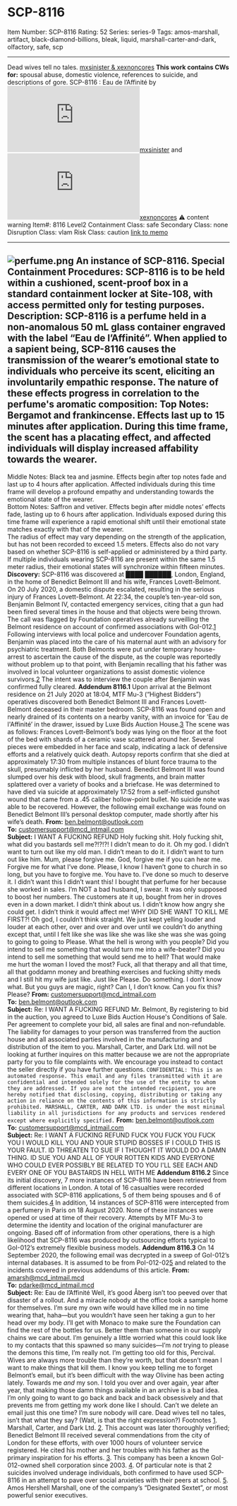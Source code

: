 # SCP-8116
Item Number: SCP-8116
Rating: 52
Series: series-9
Tags: amos-marshall, artifact, black-diamond-billions, bleak, liquid, marshall-carter-and-dark, olfactory, safe, scp

---

Dead wives tell no tales.
[mxsinister & xexnoncores](javascript:;)
**This work contains CWs for:** spousal abuse, domestic violence, references to suicide, and descriptions of gore.
SCP-8116 : Eau de l’Affinité by [![mxsinister](https://www.wikidot.com/avatar.php?userid=7735264&amp;size=small&amp;timestamp=1749498817)](http://www.wikidot.com/user:info/mxsinister)[mxsinister](http://www.wikidot.com/user:info/mxsinister) and [![xexnoncores](https://www.wikidot.com/avatar.php?userid=9159226&amp;size=small&amp;timestamp=1749498817)](http://www.wikidot.com/user:info/xexnoncores)[xexnoncores](http://www.wikidot.com/user:info/xexnoncores)
⚠️ content warning 
Item#: 8116
Level2
Containment Class:
safe
Secondary Class:
none
Disruption Class:
vlam
Risk Class:
caution
[link to memo](/classification-committee-memo)  

* * *
![perfume.png](http://scp-sandbox-3.wikidot.com/local--files/collab:eau-de-l-affinite/perfume.png)
An instance of SCP-8116.
**Special Containment Procedures:** SCP-8116 is to be held within a cushioned, scent-proof box in a standard containment locker at Site-108, with access permitted only for testing purposes.
**Description:** SCP-8116 is a perfume held in a non-anomalous 50 mL glass container engraved with the label “Eau de l’Affinité”. When applied to a sapient being, SCP-8116 causes the transmission of the wearer’s emotional state to individuals who perceive its scent, eliciting an involuntarily empathic response.
The nature of these effects progress in correlation to the perfume's aromatic composition:
Top Notes: Bergamot and frankincense. Effects last up to 15 minutes after application. During this time frame, the scent has a placating effect, and affected individuals will display increased affability towards the wearer.  
---  
Middle Notes: Black tea and jasmine. Effects begin after top notes fade and last up to 4 hours after application. Affected individuals during this time frame will develop a profound empathy and understanding towards the emotional state of the wearer.  
Bottom Notes: Saffron and vetiver. Effects begin after middle notes’ effects fade, lasting up to 6 hours after application. Individuals exposed during this time frame will experience a rapid emotional shift until their emotional state matches exactly with that of the wearer.  
The radius of effect may vary depending on the strength of the application, but has not been recorded to exceed 1.5 meters. Effects also do not vary based on whether SCP-8116 is self-applied or administered by a third party. If multiple individuals wearing SCP-8116 are present within the same 1.5 meter radius, their emotional states will synchronize within fifteen minutes.
**Discovery:** SCP-8116 was discovered at ████ ██████, London, England, in the home of Benedict Belmont III and his wife, Frances Lovett-Belmont. On 20 July 2020, a domestic dispute escalated, resulting in the serious injury of Frances Lovett-Belmont. At 22:34, the couple’s ten-year-old son, Benjamin Belmont IV, contacted emergency services, citing that a gun had been fired several times in the house and that objects were being thrown. The call was flagged by Foundation operatives already surveilling the Belmont residence on account of confirmed associations with GoI-012.[1](javascript:;)
Following interviews with local police and undercover Foundation agents, Benjamin was placed into the care of his maternal aunt with an advisory for psychiatric treatment. Both Belmonts were put under temporary house-arrest to ascertain the cause of the dispute, as the couple was reportedly without problem up to that point, with Benjamin recalling that his father was involved in local volunteer organizations to assist domestic violence survivors.[2](javascript:;) The intent was to interview the couple after Benjamin was confirmed fully cleared.
**Addendum 8116.1**
Upon arrival at the Belmont residence on 21 July 2020 at 18:04, MTF Mu-3 (“Highest Bidders”) operatives discovered both Benedict Belmont III and Frances Lovett-Belmont deceased in their master bedroom. SCP-8116 was found open and nearly drained of its contents on a nearby vanity, with an invoice for ‘Eau de l'Affinité’ in the drawer, issued by Luxe Bids Auction House.[3](javascript:;)
The scene was as follows: Frances Lovett-Belmont’s body was lying on the floor at the foot of the bed with shards of a ceramic vase scattered around her. Several pieces were embedded in her face and scalp, indicating a lack of defensive efforts and a relatively quick death. Autopsy reports confirm that she died at approximately 17:30 from multiple instances of blunt force trauma to the skull, presumably inflicted by her husband.
Benedict Belmont III was found slumped over his desk with blood, skull fragments, and brain matter splattered over a variety of books and a briefcase. He was determined to have died via suicide at approximately 17:52 from a self-inflicted gunshot wound that came from a .45 caliber hollow-point bullet.
No suicide note was able to be recovered. However, the following email exchange was found on Benedict Belmont III’s personal desktop computer, made shortly after his wife’s death.
**From:** ben.belmont@outlook.com  
**To:** customersupport@mcd_intmail.com  
**Subject:** I WANT A FUCKING REFUND
Holy fucking shit. Holy fucking shit, what did you bastards sell me?!?!?! I didn’t mean to do it. Oh my god. I didn’t want to turn out like my old man. I didn’t mean to do it. I didn’t want to turn out like him. Mum, please forgive me. God, forgive me if you can hear me. Forgive me for what I’ve done. Please, I know I haven’t gone to church in so long, but you have to forgive me. You have to. I’ve done so much to deserve it. I didn’t want this
I didn’t want this! I bought that perfume for her because she worked in sales. I’m NOT a bad husband, I swear. It was only supposed to boost her numbers. The customers ate it up, bought from her in droves even in a down market. I didn’t think about us. I didn’t know how angry she could get. I didn’t think it would affect me!
WHY DID SHE WANT TO KILL ME FIRST?! Oh god, I couldn’t think straight. We just kept yelling louder and louder at each other, over and over and over until we couldn’t do anything except that, until I felt like she was like she was like she was she was going to going to going to
Please. What the hell is wrong with you people? Did you intend to sell me something that would turn me into a wife-beater? Did you intend to sell me something that would send me to hell? That would make me hurt the woman I loved the most? Fuck, all that therapy and all that time, all that goddamn money and breathing exercises and fucking shitty meds and I still hit my wife just like. Just like
Please. Do something. I don’t know what. But you guys are magic, right? Can I, I don’t know. Can you fix this? Please?
**From:** customersupport@mcd_intmail.com  
**To:** ben.belmont@outlook.com  
**Subject:** Re: I WANT A FUCKING REFUND
Mr. Belmont,
By registering to bid in the auction, you agreed to Luxe Bids Auction House's Conditions of Sale. Per agreement to complete your bid, all sales are final and non-refundable. The liability for damages to your person was transferred from the auction house and all associated parties involved in the manufacturing and distribution of the item to you.
Marshall, Carter, and Dark Ltd. will not be looking at further inquires on this matter because we are not the appropriate party for you to file complaints with. We encourage you instead to contact the seller directly if you have further questions.
`CONFIDENTIAL: This is an automated response. This email and any files transmitted with it are confidential and intended solely for the use of the entity to whom they are addressed. If you are not the intended recipient, you are hereby notified that disclosing, copying, distributing or taking any action in reliance on the contents of this information is strictly prohibited. MARSHALL, CARTER, AND DARK LTD. is under the most minimal liability in all jurisdictions for any products and services rendered except where explicitly specified.`
**From:** ben.belmont@outlook.com  
**To:** customersupport@mcd_intmail.com  
**Subject:** Re: I WANT A FUCKING REFUND
FUCK YOU FUCK YOU FUCK YOU I WOULD KILL YOU AND YOUR STUPID BOSSES IF I COULD
THIS IS YOUR FAULT. ID THREATEN TO SUE IF I THOUGHT IT WOULD DO A DAMN THING. ID SUE YOU AND ALL OF YOUR ROTTEN KIDS AND EVERYONE WHO COULD EVER POSSIBLY BE RELATED TO YOU
I'LL SEE EACH AND EVERY ONE OF YOU BASTARDS IN HELL WITH ME
**Addendum 8116.2**
Since its initial discovery, 7 more instances of SCP-8116 have been retrieved from different locations in London. A total of 16 casualties were recorded associated with SCP-8116 applications, 5 of them being spouses and 6 of them suicides.[4](javascript:;)
In addition, 14 instances of SCP-8116 were intercepted from a perfumery in Paris on 18 August 2020. None of these instances were opened or used at time of their recovery.
Attempts by MTF Mu-3 to determine the identity and location of the original manufacturer are ongoing. Based off of information from other operations, there is a high likelihood that SCP-8116 was produced by outsourcing efforts typical to GoI-012’s extremely flexible business models.
**Addendum 8116.3**
On 14 September 2020, the following email was decrypted in a sweep of GoI-012’s internal databases. It is assumed to be from PoI-012-02[5](javascript:;) and related to the incidents covered in previous addendums of this article.
**From:** amarsh@mcd_intmail.mcd  
**To:** pdarke@mcd_intmail.mcd  
**Subject:** Re: Eau de l’Affinité
Well, it’s good Åberg isn’t too peeved over that disaster of a rollout. And a miracle nobody at the office took a sample home for themselves. I’m sure my own wife would have killed me in no time wearing that, haha—but you wouldn’t have seen her taking a gun to her head over my body. I’ll get with Monaco to make sure the Foundation can find the rest of the bottles for us. Better them than someone in our supply chains we care about. I’m genuinely a little worried what this could look like to my contacts that this spawned so many suicides—I’m _not_ trying to please the demons this time, I’m really not.
I’m getting too old for this, Percival. Wives are always more trouble than they’re worth, but that doesn’t mean I want to make things that kill them. I know you keep telling me to forget Belmont’s email, but it’s been difficult with the way Olivine has been acting lately. Towards me _and_ my son. I told you over and over again, year after year, that making those damn things available in an archive is a bad idea. I’m only going to want to go back and back and back obsessively and that prevents me from getting my work done like I should.
Can’t we delete an email just this one time? I’m sure nobody will care. Dead wives tell no tales, isn’t that what they say? (Wait, is that the right expression?)
Footnotes
[1](javascript:;). Marshall, Carter, and Dark Ltd.
[2](javascript:;). This account was later thoroughly verified; Benedict Belmont III received several commendations from the city of London for these efforts, with over 1000 hours of volunteer service registered. He cited his mother and her troubles with his father as the primary inspiration for his efforts.
[3](javascript:;). This company has been a known GoI-012-owned shell corporation since 2003.
[4](javascript:;). Of particular note is that 2 suicides involved underage individuals, both confirmed to have used SCP-8116 in an attempt to pave over social anxieties with their peers at school.
[5](javascript:;). Amos Hershell Marshall, one of the company’s “Designated Sextet”, or most powerful senior executives.